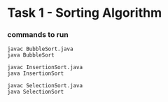 # Task 1 - Sorting Algorithm

### commands to run
```
javac BubbleSort.java
java BubbleSort

javac InsertionSort.java
java InsertionSort

javac SelectionSort.java
java SelectionSort
```
